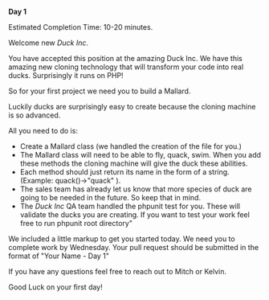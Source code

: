 **Day 1**

Estimated Completion Time: 10-20 minutes.

Welcome new _Duck Inc_.

You have accepted this position at the amazing Duck Inc. We have this amazing new cloning technology that will transform your code into real ducks. Surprisingly it runs on PHP!

So for your first project we need you to build a Mallard.

Luckily ducks are surprisingly easy to create because the cloning machine is so advanced. 

All you need to do is:
 - Create a Mallard class (we handled the creation of the file for you.)
 - The Mallard class will need to be able to fly, quack, swim. When you add these methods the cloning machine will give the duck these abilities.
 - Each method should just return its name in the form of a string. (Example: quack()->"quack" ).
 - The sales team has already let us know that more species of duck are going to be needed in the future. So keep that in mind.
 - The _Duck Inc_ QA team handled the phpunit test for you. These will validate the ducks you are creating. If you want to test your work feel free to run phpunit root directory"

We included a little markup to get you started today. We need you to complete work by Wednesday. Your pull request should be submitted in the format of "Your Name - Day 1"

If you have any questions feel free to reach out to Mitch or Kelvin.

Good Luck on your first day!
